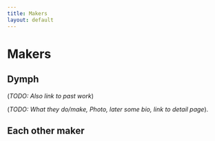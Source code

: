 ```yaml
---
title: Makers
layout: default
---
```

# Makers

## Dymph

(*TODO: Also link to past work*)

(*TODO: What they do/make, Photo, later some bio, link to detail page*).

## Each other maker

